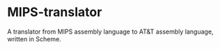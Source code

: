 # MIPS-translator
A translator from MIPS assembly language to AT&amp;T assembly language, written in Scheme.
